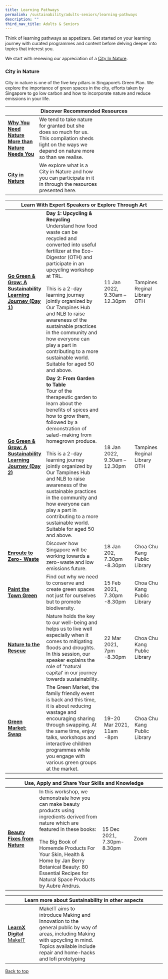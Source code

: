 ```yaml
---
title: Learning Pathways
permalink: /sustainability/adults-seniors/learning-pathways
description: ""
third_nav_title: Adults & Seniors
---
```

<style type="text/css">
/* Links */
.content a { color: #322987; }
.content a:focus,
.content a:hover { color: #28216c; }

/* Button Outline */
.bp-button { padding-left: 1.5rem; padding-right: 1.5rem; }
.bp-button.is-primary-outline { border: 1px solid #322987; color: #322987; background-color: transparent; text-decoration: none; }
.bp-button.is-primary-outline:focus,
.bp-button.is-primary-outline:hover { border: 1px solid #322987; color: #cff2e8; background-color: #322987; text-decoration: none; }

/* Responsive Iframe */
.responsive-iframe { position: absolute; top: 0; left: 0; bottom: 0; right: 0; width: 100%; height: 100%; }
.responsive-iframe-container { position: relative; overflow: hidden; width: 100%; }
.responsive-iframe-container.ratio-16by9 { padding-top: 56.25%; }
.responsive-iframe-container.ratio-4by3 { padding-top: 75%; }
.responsive-iframe-container.ratio-3by2 { padding-top: 66.66%; }
.responsive-iframe-container.ratio-1by1 { padding-top: 100%; }
</style>
Think of learning pathways as appetizers. Get started on your learning journey with curated programmes and content before delving deeper into topics that interest you.

We start with renewing our appreciation of a <a href="#city-in-nature">City In Nature</a>.
 
<h3 id="city-in-nature" class="margin--bottom--lg"><b>City in Nature</b></h3>
City in nature is one of the five key pillars in Singapore’s Green Plan. We explore the importance of green spaces in the city, efforts taken by Singapore to go low carbon and how to incorporate nature and reduce emissions in your life. 
<div class="horizontal-scroll margin--bottom--lg">
  <table class="generic-table">
    <thead>
      <tr>
        <th colspan="4" class="is-uppercase has-weight-normal ">Discover Recommended Resources</th>
      </tr>
    </thead>
    <tbody>
      <tr>
        <td style="width: 20%;"><a href="/sustainability/adults-seniors/content" target="_blank"><b>Why You Need Nature More than Nature Needs You</b></a></td>
        <td style="width: 40%;">We tend to take nature for granted but she does so much for us. This compilation sheds light on the ways we depend on nature more so than we realise.</td>
        <td style="width: 20%;"> </td>
        <td style="width: 20%;"> </td>
      </tr>
<tr>
        <td><a href="/sustainability/adults-seniors/content" target="_blank"><b>City in Nature</b></a></td>
        <td>We explore what is a City in Nature and how you can participate in it in through the resources presented here. </td>
        <td></td>
        <td> </td>
      </tr>
    </tbody>
  </table>
</div>

<div class="horizontal-scroll margin--bottom--lg">
  <table class="generic-table">
    <thead>
      <tr>
        <th colspan="4" class="is-uppercase has-weight-normal ">Learn With Expert Speakers or Explore Through Art</th>
      </tr>
    </thead>
    <tbody>
      <tr>
        <td style="width: 20%;"><a href="https://www.eventbrite.com/c/sustainability-programmes-ccbqpkrh--v086BCMovXQG/" target="_blank"><b>Go Green & Grow: A Sustainability Learning Journey (Day 1)</b></a></td>
        <td style="width: 40%;"><b>Day 1: Upcycling & Recycling</b><br>
Understand how food waste can be recycled and converted into useful fertilizer at the Eco-Digestor (OTH) and participate in an upcycling workshop at TRL.<br><br>
This is a 2-day learning journey jointly organized by Our Tampines Hub and NLB to raise awareness of the sustainable practices in the community and how everyone can play a part in contributing to a more sustainable world. Suitable for aged 50 and above.</td>
        <td style="width: 20%;"> 11 Jan 2022,<br>9.30am – 12.30pm</td>
        <td style="width: 20%;">Tampines Reginal Library<br>OTH</td>
      </tr>
      <tr>
        <td><a href="https://www.eventbrite.com/c/sustainability-programmes-ccbqpkrh--v086BCMovXQG/" target="_blank"><b>Go Green & Grow: A Sustainability Learning Journey (Day 2)</b></a></td>
        <td><b>Day 2: From Garden to Table</b><br>
Tour of the therapeutic garden to learn about the benefits of spices and how to grow them, followed by a demonstration of salad-making from homegrown produce. <br><br>
This is a 2-day learning journey jointly organized by Our Tampines Hub and NLB to raise awareness of the sustainable practices in the community and how everyone can play a part in contributing to a more sustainable world. Suitable for aged 50 and above.</td>
        <td style="width: 20%;"> 18 Jan 2022,<br>9.30am – 12.30pm</td>
        <td style="width: 20%;">Tampines Reginal Library<br>OTH</td>
      </tr>
<tr>
<td><a href="https://www.eventbrite.com/c/sustainability-programmes-ccbqpkrh--v086BCMovXQG/" target="_blank"><b>Enroute to Zero- Waste</b></a></td>
        <td>Discover how Singapore will be working towards a zero-waste and low emissions future.</td>
        <td>18 Jan 202, <br>7.30pm -8.30pm</td>
        <td>Choa Chu Kang Public Library</td>
      </tr>
<tr>
<td><a href="https://www.eventbrite.com/c/sustainability-programmes-ccbqpkrh--v086BCMovXQG/" target="_blank"><b>Paint the Town Green</b></a></td>
        <td>Find out why we need to conserve and create green spaces not just for ourselves but to promote biodiversity.</td>
        <td>15 Feb 2021, <br>7.30pm -8.30pm</td>
        <td>Choa Chu Kang Public Library</td>
      </tr>
<tr>
<td><a href="https://www.eventbrite.com/c/sustainability-programmes-ccbqpkrh--v086BCMovXQG/" target="_blank"><b>Nature to the Rescue</b></a></td>
        <td>Nature holds the key to our well-being and helps us to live well especially when it comes to mitigating floods and droughts.  In this session, our speaker explains the role of “natural capital’ in our journey towards sustainability.</td>
        <td>22 Mar 2021, <br>7pm -8.30pm</td>
        <td> Choa Chu Kang Public Library</td>
      </tr>
<tr>
<td><a href="https://www.eventbrite.com/c/sustainability-programmes-ccbqpkrh--v086BCMovXQG/" target="_blank"><b>Green Market: Swap</b></a></td>
        <td>The Green Market, the family friendly event is back and this time, it is about reducing wastage and encouraging sharing through swapping. At the same time, enjoy talks, workshops and interactive children programmes while you engage with various green groups at the market.</td>
        <td>19-20 Mar 2021, <br>11am -8pm</td>
        <td>Choa Chu Kang Public Library</td>
      </tr>
    </tbody>
  </table>
</div>

<div class="horizontal-scroll margin--bottom--lg">
  <table class="generic-table">
    <thead>
      <tr>
        <th colspan="4" class="is-uppercase has-weight-normal ">Use, Apply and Share Your Skills and Knowledge</th>
      </tr>
    </thead>
    <tbody>
      <tr>
        <td style="width: 20%;"><a href="https://www.eventbrite.sg/e/214978475407" target="_blank"><b>Beauty Fixes from Nature</b></a></td>
        <td style="width: 40%;">In this workshop, we demonstrate how you can make beauty products using ingredients derived from nature which are featured in these books: <br><br>
The Big Book of Homemde Products For Your Skin, Health & Home by Jan Berry<br>
Botanical Beauty: 80 Essential Recipes for Natural Space Products by Aubre Andrus.</td>
        <td style="width: 20%;">15 Dec 2021, <br>7.30pm-8.30pm</td>
        <td style="width: 20%;">Zoom</td>
      </tr>
    </tbody>
  </table>
</div>

<div class="horizontal-scroll margin--bottom--lg">
  <table class="generic-table">
    <thead>
      <tr>
        <th colspan="4" class="is-uppercase has-weight-normal ">Learn more about Sustainability in other aspects</th>
      </tr>
    </thead>
    <tbody>
      <tr>
        <td style="width: 20%;"><a href="https://codesg.imda.gov.sg/in-community/makeit-at-libraries/" target="_blank"><b>LearnX Digital</b><br>MakeIT</a></td>
        <td style="width: 40%;">MakeIT aims to introduce Making and Innovation to the general public by way of areas, including Making with upcycling in mind. Topics available include repair and home-hacks and lofi prototyping<br></td>
        <td style="width: 20%;"></td>
        <td style="width: 20%;"></td>
      </tr>
  </tbody>
  </table>
</div>

<p class="has-text-right margin--top--xl"><a href="#main-content">Back to top</a></p>